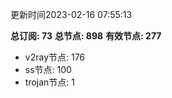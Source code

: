 更新时间2023-02-16 07:55:13

**总订阅: 73**
**总节点: 898**
**有效节点: 277**
- v2ray节点: 176
- ss节点: 100
- trojan节点: 1
